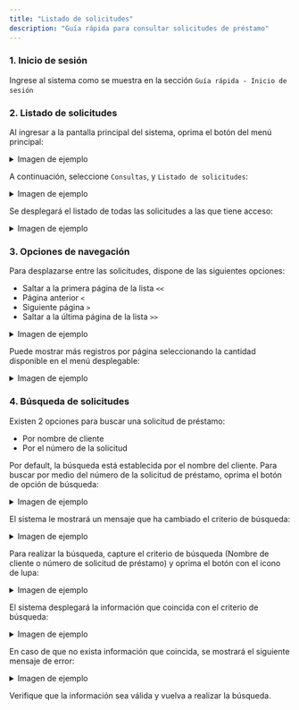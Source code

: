 ```yaml
---
title: "Listado de solicitudes"
description: "Guía rápida para consultar solicitudes de préstamo"
---
```


### 1. Inicio de sesión

Ingrese al sistema como se muestra en la sección `Guía rápida - Inicio de sesión`

### 2. Listado de solicitudes

Al ingresar a la pantalla principal del sistema, oprima el botón del menú principal:

<details>
<summary>Imagen de ejemplo</summary>

![Información personal](../../../assets/gr_loan_request_list/gr_loan_req_list_01.jpg)

</details>

A continuación, seleccione `Consultas`, y `Listado de solicitudes`:

<details>
<summary>Imagen de ejemplo</summary>

![Información personal](../../../assets/gr_loan_request_list/gr_loan_req_list_02.jpg)

</details>

Se desplegará el listado de todas las solicitudes a las que tiene acceso:

<details>
<summary>Imagen de ejemplo</summary>

![Información personal](../../../assets/gr_loan_request_list/gr_loan_req_list_03.jpg)

</details>

### 3. Opciones de navegación

Para desplazarse entre las solicitudes, dispone de las siguientes opciones:

- Saltar a la primera página de la lista `<<`
- Página anterior `<`
- Siguiente página `>`
- Saltar a la última página de la lista `>>`

<details>
<summary>Imagen de ejemplo</summary>

![Información personal](../../../assets/gr_loan_request_list/gr_loan_req_list_03a.jpg)

</details>

Puede mostrar más registros por página seleccionando la cantidad disponible en el menú desplegable:

<details>
<summary>Imagen de ejemplo</summary>

![Información personal](../../../assets/gr_loan_request_list/gr_loan_req_list_03b.jpg)

</details>

### 4. Búsqueda de solicitudes

Existen 2 opciones para buscar una solicitud de préstamo:

- Por nombre de cliente
- Por el número de la solicitud

Por default, la búsqueda está establecida por el nombre del cliente. Para buscar por medio del número de la solicitud de préstamo, oprima el botón de opción de búsqueda:

<details>
<summary>Imagen de ejemplo</summary>

![Información personal](../../../assets/gr_loan_request_list/gr_loan_req_list_04.jpg)

</details>

El sistema le mostrará un mensaje que ha cambiado el criterio de búsqueda:

<details>
<summary>Imagen de ejemplo</summary>

![Información personal](../../../assets/gr_loan_request_list/gr_loan_req_list_04a.jpg)

</details>

Para realizar la búsqueda, capture el criterio de búsqueda (Nombre de cliente o número de solicitud de préstamo) y oprima el botón con el icono de lupa:

<details>
<summary>Imagen de ejemplo</summary>

![Información personal](../../../assets/gr_loan_request_list/gr_loan_req_list_05.jpg)

</details>

El sistema desplegará la información que coincida con el criterio de búsqueda:

<details>
<summary>Imagen de ejemplo</summary>

![Información personal](../../../assets/gr_loan_request_list/gr_loan_req_list_06.jpg)

</details>

En caso de que no exista información que coincida, se mostrará el siguiente mensaje de error:

<details>
<summary>Imagen de ejemplo</summary>

![Información personal](../../../assets/gr_loan_request_list/gr_loan_req_list_07.jpg)

</details>

Verifique que la información sea válida y vuelva a realizar la búsqueda.
